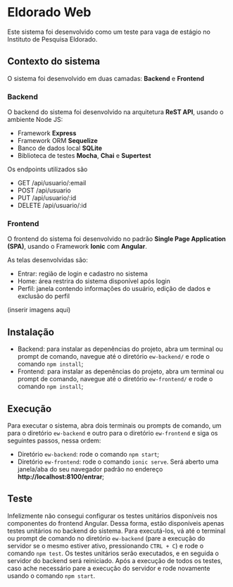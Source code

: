 # Eldorado Web

Este sistema foi desenvolvido como um teste para vaga de estágio no Instituto de Pesquisa Eldorado.

## Contexto do sistema

O sistema foi desenvolvido em duas camadas: **Backend** e **Frontend**

### Backend

O backend do sistema foi desenvolvido na arquitetura **ReST API**, usando o ambiente Node JS:

* Framework **Express**
* Framework ORM **Sequelize**
* Banco de dados local **SQLite**
* Biblioteca de testes **Mocha**, **Chai** e **Supertest**

Os endpoints utilizados são

* GET /api/usuario/:email
* POST /api/usuario
* PUT /api/usuario/:id
* DELETE /api/usuario/:id

### Frontend

O frontend do sistema foi desenvolvido no padrão **Single Page Application (SPA)**, usando o Framework **Ionic** com **Angular**.

As telas desenvolvidas são:

* Entrar: região de login e cadastro no sistema
* Home: área restrira do sistema disponível após login
* Perfil: janela contendo informações do usuário, edição de dados e exclusão do perfil

(inserir imagens aqui)

## Instalação

* Backend: para instalar as depenências do projeto, abra um terminal ou prompt de comando, navegue até o diretório `ew-backend/` e rode o comando `npm install`;
* Frontend: para instalar as depenências do projeto, abra um terminal ou prompt de comando, navegue até o diretório `ew-frontend/` e rode o comando `npm install`;

## Execução

Para executar o sistema, abra dois terminais ou prompts de comando, um para o diretório `ew-backend` e outro para o diretório `ew-frontend` e siga os seguintes passos, nessa ordem:

* Diretório `ew-backend`: rode o comando `npm start`;
* Diretório `ew-frontend`: rode o comando `ionic serve`. Será aberto uma janela/aba do seu navegador padrão no endereço **http://localhost:8100/entrar**;

## Teste

Infelizmente não consegui configurar os testes unitários disponíveis nos componentes do frontend Angular. Dessa forma, estão disponíveis apenas testes unitários no backend do sistema. Para executá-los, vá até o terminal ou prompt de comando no diretório `ew-backend` (pare a execução do servidor se o mesmo estiver ativo, pressionando `CTRL + C`) e rode o comando `npm test`. Os testes unitários serão executados, e en seguida o servidor do backend será reiniciado. Após a execução de todos os testes, caso ache necessário pare a execução do servidor e rode novamente usando o comando `npm start`.